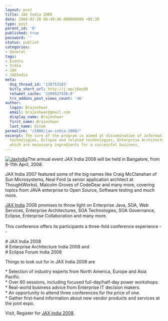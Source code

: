 ```yaml
---
layout: post
title: JAX India 2008
date: 2008-02-28 06:49:48.000000000 +05:30
type: post
parent_id: '0'
published: true
password: ''
status: publish
categories:
- General
tags:
- Events
- India
- JAX
- JAXIndia
meta:
  dsq_thread_id: '138753183'
  bitly_short_url: http://j.mp/jOeo90
  retweet_cache: '1309527436:0'
  trx_addons_post_views_count: '46'
author:
  login: Brajeshwar
  email: brajeshwar@gmail.com
  display_name: Brajeshwar
  first_name: Brajeshwar
  last_name: Oinam
permalink: "/2008/jax-india-2008/"
excerpt: The core of the program is aimed at dissemination of information on all Java
  technologies, Eclipse and related technologies, Enterprise Architectures, and SOA,
  which are necessary ingredients for a successful business.
---
```

<p><a href="http://www.jaxindia.com/"><img src="{{ site.baseurl }}/assets/2008/02/jaxindia.gif" alt="JaxIndia" style="border: 0 none;" /></a>The annual event JAX India 2008 will be held in Bangalore, from 8-11th April, 2008.</p>
<p>JAX India 2007 featured some of the big names like Craig McClanahan of Sun Microsystems, Neal Ford (a senior application architect at ThoughtWorks), Malcolm Groves of CodeGear and many more, covering topics from JAVA enterprise to Open Source, Software testing and much more.</p>
<p><a href="http://www.jaxindia.com/">JAX India</a> 2008 promises to throw light on Enterprise Java, SOA, Web Services, Enterprise Architectures, SOA Technologies, SOA Governance, Eclipse, Enterprise Collaboration and many more.<br />
<!--more--><br />
This conference offers its participants a three-fold conference experience --</p>
<p># JAX India 2008<br />
# Enterprise Architecture India 2008 and<br />
# Eclipse Forum India 2008</p>
<p>Things to look out for in JAX India 2008 are</p>
<p>* Selection of industry experts from North America, Europe and Asia Pacific.<br />
* Over 60 sessions, including focused full-day/half-day power workshops.<br />
* Real-world business advice from Enterprise IT decision makers.<br />
* An opportunity to attend three conferences for the price of one.<br />
* Gather first-hand information about new vendor products and services at the joint expo.</p>
<p>Visit, Register for <a href="http://www.jaxindia.com/">JAX India 2008</a>.</p>
